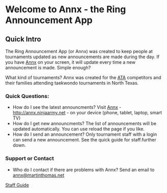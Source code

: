 # Welcome to Annx - the Ring Announcement App

## Quick Intro

The Ring Announcement App (or Annx) was created to keep people at tournaments updated as new announcements are made during the day.  If you have [Annx](http://annx.ninjaarmy.net) on your screen, it will update every time a new announcement is made. Simple enough?

What kind of tournaments? Annx was created for the [ATA](https://www.atamartialarts.com/) competitors and their families attending taekwondo tournaments in North Texas. 

### Quick Questions:
- How do I see the latest announcments? Visit [Annx](http://annx.ninjaarmy.net) - http://annx.ninjaarmy.net - on your device (phone, tablet, laptop, smart TV)
- How do I get new announcments? The list of announcements will be updated automatically.  You can use reload the page if you like.
- How do I send an announcement? Only tournament staff with a login can send a new announcement. See the quick guide for staff.further down.



### Support or Contact
- Who do I contact if there are problems with Annx? Send an email to annx@martinthomas.net

[Staff Guide](./staff)
